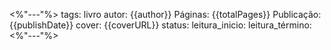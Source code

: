 <%"---"%>
tags: livro
autor: {{author}}
Páginas: {{totalPages}}
Publicação: {{publishDate}}
cover: {{coverURL}}
status:
leitura_inicio:
leitura_término:
<%"---"%>